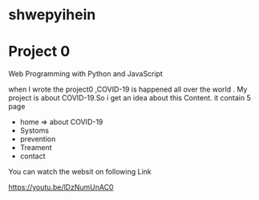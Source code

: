 # shwepyihein

# Project 0

Web Programming with Python and JavaScript

when I wrote the project0 ,COVID-19 is happened all over the world . 
My project is about COVID-19.So i get an idea about this Content.
it contain 5 page 
* home => about COVID-19
* Systoms 
* prevention
* Treament
* contact

You can watch the websit on following Link

https://youtu.be/lDzNumUnAC0

